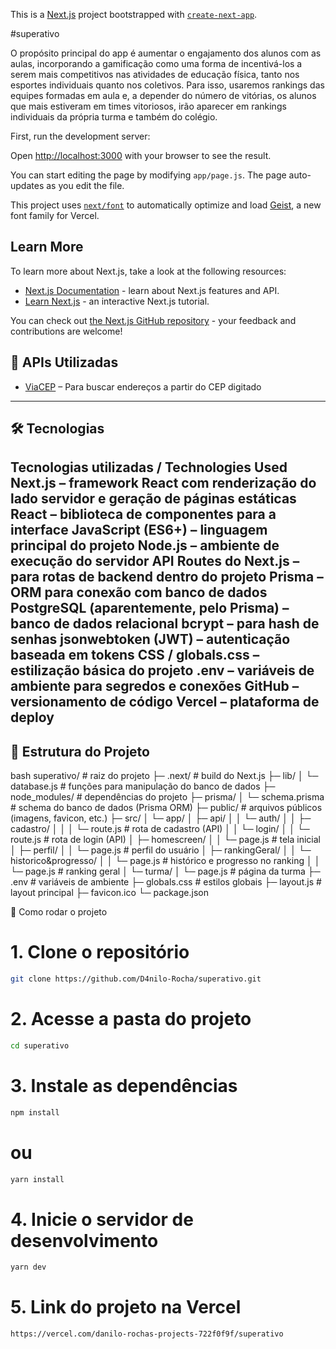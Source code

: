 This is a [Next.js](https://nextjs.org) project bootstrapped with [`create-next-app`](https://github.com/vercel/next.js/tree/canary/packages/create-next-app).

#superativo

O propósito principal do app é aumentar o engajamento dos alunos com as aulas, incorporando a gamificação como uma forma de incentivá-los a serem mais competitivos nas atividades de educação física, tanto nos esportes individuais quanto nos coletivos. Para isso, usaremos rankings das equipes formadas em aula e, a depender do número de vitórias, os alunos que mais estiveram em times vitoriosos, irão aparecer em rankings individuais da própria turma e também do colégio.

First, run the development server:



Open [http://localhost:3000](http://localhost:3000) with your browser to see the result.

You can start editing the page by modifying `app/page.js`. The page auto-updates as you edit the file.

This project uses [`next/font`](https://nextjs.org/docs/app/building-your-application/optimizing/fonts) to automatically optimize and load [Geist](https://vercel.com/font), a new font family for Vercel.

## Learn More

To learn more about Next.js, take a look at the following resources:

- [Next.js Documentation](https://nextjs.org/docs) - learn about Next.js features and API.
- [Learn Next.js](https://nextjs.org/learn) - an interactive Next.js tutorial.

You can check out [the Next.js GitHub repository](https://github.com/vercel/next.js) - your feedback and contributions are welcome!

## 🔗 APIs Utilizadas

- [ViaCEP](https://viacep.com.br) – Para buscar endereços a partir do CEP digitado  

---

## 🛠️ Tecnologias

Tecnologias utilizadas / Technologies Used
Next.js – framework React com renderização do lado servidor e geração de páginas estáticas
React – biblioteca de componentes para a interface
JavaScript (ES6+) – linguagem principal do projeto
Node.js – ambiente de execução do servidor
API Routes do Next.js – para rotas de backend dentro do projeto
Prisma – ORM para conexão com banco de dados
PostgreSQL (aparentemente, pelo Prisma) – banco de dados relacional
bcrypt – para hash de senhas
jsonwebtoken (JWT) – autenticação baseada em tokens
CSS / globals.css – estilização básica do projeto
.env – variáveis de ambiente para segredos e conexões
GitHub – versionamento de código
Vercel – plataforma de deploy
---

## 📂 Estrutura do Projeto

bash
superativo/             # raiz do projeto
├─ .next/               # build do Next.js
├─ lib/
│  └─ database.js       # funções para manipulação do banco de dados
├─ node_modules/        # dependências do projeto
├─ prisma/
│  └─ schema.prisma     # schema do banco de dados (Prisma ORM)
├─ public/              # arquivos públicos (imagens, favicon, etc.)
├─ src/
│  └─ app/
│     ├─ api/
│     │  └─ auth/
│     │     ├─ cadastro/
│     │     │  └─ route.js   # rota de cadastro (API)
│     │     └─ login/
│     │        └─ route.js   # rota de login (API)
│     ├─ homescreen/
│     │  └─ page.js           # tela inicial
│     ├─ perfil/
│     │  └─ page.js           # perfil do usuário
│     ├─ rankingGeral/
│     │  └─ historico&progresso/
│     │     └─ page.js        # histórico e progresso no ranking
│     │  └─ page.js           # ranking geral
│     └─ turma/
│        └─ page.js           # página da turma
├─ .env                  # variáveis de ambiente
├─ globals.css           # estilos globais
├─ layout.js             # layout principal
├─ favicon.ico
└─ package.json

🚀 Como rodar o projeto

# 1. Clone o repositório
```bash
git clone https://github.com/D4nilo-Rocha/superativo.git
```
# 2. Acesse a pasta do projeto
```bash
cd superativo
```
# 3. Instale as dependências
```bash
npm install
```
# ou
```bash
yarn install
```
# 4. Inicie o servidor de desenvolvimento
```bash
yarn dev
```
# 5. Link do projeto na Vercel
```bash
https://vercel.com/danilo-rochas-projects-722f0f9f/superativo
```

